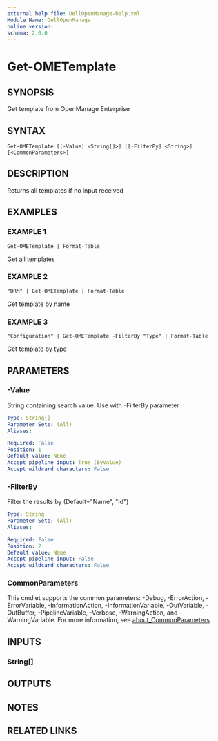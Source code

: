 ```yaml
---
external help file: DellOpenManage-help.xml
Module Name: DellOpenManage
online version:
schema: 2.0.0
---
```


# Get-OMETemplate

## SYNOPSIS
Get template from OpenManage Enterprise

## SYNTAX

```
Get-OMETemplate [[-Value] <String[]>] [[-FilterBy] <String>] [<CommonParameters>]
```

## DESCRIPTION
Returns all templates if no input received

## EXAMPLES

### EXAMPLE 1
```
Get-OMETemplate | Format-Table
```

Get all templates

### EXAMPLE 2
```
"DRM" | Get-OMETemplate | Format-Table
```

Get template by name

### EXAMPLE 3
```
"Configuration" | Get-OMETemplate -FilterBy "Type" | Format-Table
```

Get template by type

## PARAMETERS

### -Value
String containing search value.
Use with -FilterBy parameter

```yaml
Type: String[]
Parameter Sets: (All)
Aliases:

Required: False
Position: 1
Default value: None
Accept pipeline input: True (ByValue)
Accept wildcard characters: False
```

### -FilterBy
Filter the results by (Default="Name", "Id")

```yaml
Type: String
Parameter Sets: (All)
Aliases:

Required: False
Position: 2
Default value: Name
Accept pipeline input: False
Accept wildcard characters: False
```

### CommonParameters
This cmdlet supports the common parameters: -Debug, -ErrorAction, -ErrorVariable, -InformationAction, -InformationVariable, -OutVariable, -OutBuffer, -PipelineVariable, -Verbose, -WarningAction, and -WarningVariable. For more information, see [about_CommonParameters](http://go.microsoft.com/fwlink/?LinkID=113216).

## INPUTS

### String[]
## OUTPUTS

## NOTES

## RELATED LINKS
